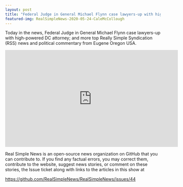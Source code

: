 ```yaml
---
layout: post
title: "Federal Judge in General Michael Flynn case lawyers-up with high-powered DC attorney"
featured-img: RealSimpleNews-2020-05-24-CaleMcCollough
---
```


Today in the news, Federal Judge in General Michael Flynn case lawyers-up with high-powered DC attorney; and more top Really Simple Syndication (RSS) news and political commentary from Eugene Oregon USA.

<iframe width="560" height="315" src="https://www.youtube.com/embed/L0hVxrf6qM0" frameborder="0" allow="accelerometer; autoplay; encrypted-media; gyroscope; picture-in-picture" allowfullscreen></iframe>

Real Simple News is an open-source news organization on GitHub that you can contribute to. If you find any factual errors, you may correct them, contribute to the website, suggest news stories, or comment on these stories, the Issue ticket along with links to the articles in this show at 

<https://github.com/RealSimpleNews/RealSimpleNews/issues/44>
